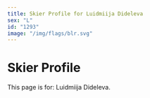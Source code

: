 ```yaml
---
title: Skier Profile for Luidmiija Dideleva
sex: "L"
id: "1293"
image: "/img/flags/blr.svg" 
---
```


# Skier Profile

This page is for: Luidmiija Dideleva.
    